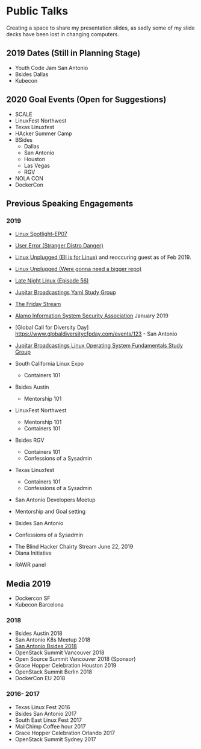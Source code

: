 # Public Talks
Creating a space to share my presentation slides, as sadly some of my slide decks have been lost in changing computers.

## 2019 Dates (Still in Planning Stage)
* Youth Code Jam San Antonio
* Bsides Dallas 
* Kubecon

## 2020 Goal Events (Open for Suggestions) 

* SCALE
* LinuxFest Northwest 
* Texas Linuxfest
* HAcker Summer Camp
* BSides
   - Dallas
   - San Antonio
   - Houston
   - Las Vegas
   - RGV 
* NOLA CON
* DockerCon

## Previous Speaking Engagements

### 2019

* [Linux Spotlight-EP07](https://www.youtube.com/watch?v=FuVX5yJvl1M)
* [User Error (Stranger Distro Danger)](https://fireside.fm/s/WUDzse_C+ZYlw3wfp)
* [Linux Unplugged (Ell is for Linux)](https://fireside.fm/s/RUkczH-V+cdOLScyT) and reoccuring guest as of Feb 2019.
* [Linux Unplugged (Were gonna need a bigger repo)](https://www.jupiterbroadcasting.com/129361/were-gonna-need-a-bigger-repo-linux-unplugged-288/)
* [Late Night Linux (Episode 56)](https://latenightlinux.com/late-night-linux-episode-56/)
* [Jupitar Broadcastings Yaml Study Group](https://github.com/JupiterBroadcasting/CommunityNotes/blob/master/yaml_essentials/yaml_notes.md)
* [The Friday Stream](https://www.jupiterbroadcasting.com/131906/mic-and-coke-the-friday-stream-6/)

* [Alamo Information System Security Association](http://alamo.issa.org/events/) January 2019
* [Global Call for Diversity Day] https://www.globaldiversitycfpday.com/events/123 - San Antonio
* [Jupitar Broadcastings Linux Operating System Fundamentals Study Group](https://www.meetup.com/jupiterbroadcasting/events/258602577/)
* South California Linux Expo
  - Containers 101 
* Bsides Austin 
  - Mentorship 101 
* LinuxFest Northwest 
  - Mentorship 101
  - Containers 101 
* Bsides RGV
  - Containers 101 
  - Confessions of a Sysadmin
* Texas Linuxfest  
  - Containers 101 
  - Confessions of a Sysadmin 
 * San Antonio Developers Meetup
  - Mentorship and Goal setting 
 * Bsides San Antonio 
  - Confessions of a Sysadmin 
 * The Blind Hacker Chairty Stream June 22, 2019 
 * Diana Initiative
  - RAWR panel 
 
  
## Media 2019
* Dockercon SF
* Kubecon Barcelona 

### 2018 

* Bsides Austin 2018
* San Antonio K8s Meetup 2018
* [San Antonio Bsides 2018](https://www.youtube.com/watch?v=ZHa_qrwdkns)
* OpenStack Summit Vancouver 2018 
* Open Source Summit Vancouver 2018 (Sponsor)
* Grace Hopper Celebration Houston 2019
* OpenStack Summit Berlin 2018
* DockerCon EU 2018

### 2016- 2017
* Texas Linux Fest 2016
* Bsides San Antonio 2017
* South East Linux Fest 2017
* MailChimp Coffee hour 2017
* Grace Hopper Celebration Orlando 2017
* OpenStack Summit Sydney 2017




